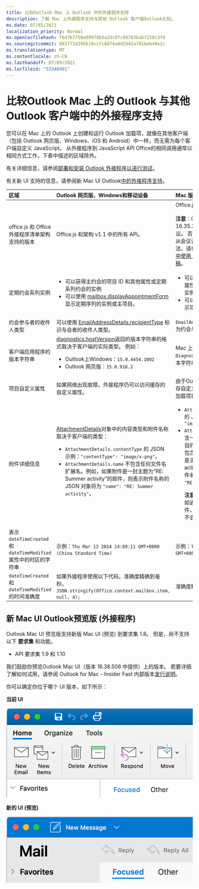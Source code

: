 ```yaml
---
title: 比较Outlook Mac 上 Outlook 中的外接程序支持
description: 了解 Mac 上外接程序支持与其他 Outlook 客户端Outlook比较。
ms.date: 07/01/2021
localization_priority: Normal
ms.openlocfilehash: f6d7b7758e89978b5a2dc8fc98783babf250c3f6
ms.sourcegitcommit: 883f71d395b19ccfc6874a0d5942a7016eb49e2c
ms.translationtype: MT
ms.contentlocale: zh-CN
ms.lasthandoff: 07/09/2021
ms.locfileid: "53348991"
---
```

# <a name="compare-outlook-add-in-support-in-outlook-on-mac-with-other-outlook-clients"></a>比较Outlook Mac 上的 Outlook 与其他 Outlook 客户端中的外接程序支持

您可以在 Mac 上的 Outlook 上创建和运行 Outlook 加载项，就像在其他客户端（包括 Outlook 网页版、Windows、iOS 和 Android）中一样，而无需为每个客户端自定义 JavaScript。 从外接程序到 JavaScript API Office的相同调用通常以相同方式工作，下表中描述的区域除外。

有关详细信息，请参阅[部署和安装 Outlook 外接程序以进行测试](testing-and-tips.md)。

有关新 UI 支持的信息，请参阅新 Mac UI Outlook[中的外接程序支持](#add-in-support-in-outlook-on-new-mac-ui-preview)。

| 区域 | Outlook 网页版、Windows和移动设备 | Mac 版 Outlook |
|:-----|:-----|:-----|
| office.js 和 Office 外接程序清单架构支持的版本 | Office.js 和架构 v1.1 中的所有 API。 | Office.js 和架构 v1.1 中的所有 API。<br><br>**注意**：Outlook Mac 上，仅内部版本 16.35.308 或更高版本支持保存会议。 否则， `saveAsync` 在撰写模式下从会议调用方法时失败。 若需解决办法，请参阅[无法在 Outlook for Mac 中使用 Office JS API 将会议另存为草稿](https://support.microsoft.com/help/4505745)。 |
| 定期约会系列实例 | <ul><li>可以获得主约会的项目 ID 和其他属性或定期系列约会的实例</li><li>可以使用 [mailbox.displayAppointmentForm](../reference/objectmodel/preview-requirement-set/office.context.mailbox.md#methods) 显示定期序列的实例或主项目。</li></ul> | <ul><li>可以获得主约会的项目 ID 和其他属性，但无法获得定期系列约会的实例</li><li>可以显示定期系列的主约会。不显示项目 ID 和定期系列的实例。</li></ul> |
| 约会参与者的收件人类型 | 可以使用 [EmailAddressDetails.recipientType](/javascript/api/outlook/office.emailaddressdetails#recipienttype) 标识与会者的收件人类型。 | `EmailAddressDetails.recipientType` 为约会与会者返回 `undefined`。 |
| 客户端应用程序的版本字符串 | [diagnostics.hostVersion](/javascript/api/outlook/office.diagnostics#hostversion)返回的版本字符串的格式取决于客户端的实际类型。 例如：<ul><li>Outlook上Windows：`15.0.4454.1002`</li><li>Outlook 网页版：`15.0.918.2`</li></ul> |Mac 上由 mac 上的 Outlook `Diagnostics.hostVersion` 返回的版本字符串的示例：`15.0 (140325)` |
| 项目自定义属性 | 如果网络出现故障，外接程序仍可以访问缓存的自定义属性。 | 由于Outlook Mac 上的加载项不会缓存自定义属性，因此如果网络关闭，加载项将无法访问它们。 |
| 附件详细信息 | [AttachmentDetails](/javascript/api/outlook/office.attachmentdetails)对象中的内容类型和附件名称取决于客户端的类型：<ul><li>`AttachmentDetails.contentType` 的 JSON 示例：`"contentType": "image/x-png"`。 </li><li>`AttachmentDetails.name` 不包含任何文件名扩展名。例如，如果附件是一封主题为“RE: Summer activity”的邮件，则表示附件名称的 JSON 对象将为 `"name": "RE: Summer activity"`。</li></ul> | <ul><li>`AttachmentDetails.contentType` 的 JSON 示例：`"contentType" "image/png"`</li><li>`AttachmentDetails.name` 始终包含一个文件名扩展名。作为邮件项目的附件包含 .eml 扩展名，约会包含 .ics 扩展名。例如，如果附件是主题为“RE: Summer activity”的电子邮件，那么表示附件名称的 JSON 对象为 `"name": "RE: Summer activity.eml"`。<p>**注意：** 如果以编程方式附加（例如通过加载项）不带扩展名的文件，`AttachmentDetails.name` 将不会在文件名中包含扩展名。</p></li></ul> |
| 表示 `dateTimeCreated` 和 `dateTimeModified` 属性中的时区的字符串 |示例：`Thu Mar 13 2014 14:09:11 GMT+0800 (China Standard Time)` | 示例：`Thu Mar 13 2014 14:09:11 GMT+0800 (CST)` |
| `dateTimeCreated` 和 `dateTimeModified` 的时间准确度 | 如果外接程序使用以下代码，准确度精确到毫秒。<br/>`JSON.stringify(Office.context.mailbox.item, null, 4);`| 准确度精确到秒。 |

## <a name="add-in-support-in-outlook-on-new-mac-ui-preview"></a>新 Mac UI Outlook预览版 (外接程序) 

Outlook Mac UI 预览版支持新版 Mac UI (预览) 到要求集 1.8。 但是，尚不支持以下 **要求集** 和功能。

- API 要求集 1.9 和 1.10

我们鼓励你预览Outlook Mac UI（版本 16.38.506 中提供）上的版本。 若要详细了解如何试用，请参阅 Outlook for Mac - Insider Fast 内部版本[发行说明](https://support.microsoft.com/office/d6347358-5613-433e-a49e-a9a0e8e0462a)。

你可以确定你位于哪个 UI 版本，如下所示：

**当前 UI**

![Mac 上的当前 UI。](../images/outlook-on-mac-classic.png)

**新的 UI (预览)**

![Mac 上预览版中的新 UI。](../images/outlook-on-mac-new.png)
